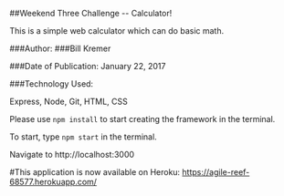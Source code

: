 ##Weekend Three Challenge -- Calculator!

This is a simple web calculator which can do basic math.  



###Author:
###Bill Kremer

###Date of Publication: January 22, 2017

###Technology Used:

Express, Node, Git, HTML, CSS

Please use ```npm install``` to start creating the framework in the terminal.

To start, type ```npm start``` in the terminal.

Navigate to http://localhost:3000



#This application is now available on Heroku:
https://agile-reef-68577.herokuapp.com/
